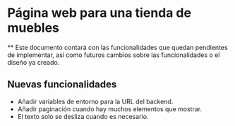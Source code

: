 # Página web para una tienda de muebles

** Este documento contará con las funcionalidades que quedan pendientes de implementar, así como futuros cambios sobre las funcionalidades o el diseño ya creado.

## Nuevas funcionalidades
* Añadir variables de entorno para la URL del backend.
* Añadir paginación cuando hay muchos elementos que mostrar.
* El texto solo se desliza cuando es necesario.